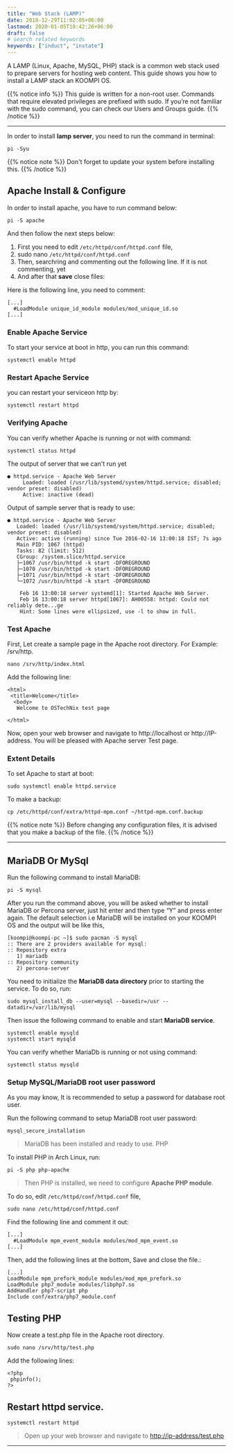 ```yaml
---
title: "Web Stack (LAMP)"
date: 2018-12-29T11:02:05+06:00
lastmod: 2020-01-05T10:42:26+06:00
draft: false
# search related keywords
keywords: ["induct", "instate"]
---
```

A LAMP (Linux, Apache, MySQL, PHP) stack is a common web stack used to prepare servers for hosting web content. This guide shows you how to install a LAMP stack an KOOMPI OS.

{{% notice info %}}
  This guide is written for a non-root user. Commands that require elevated privileges are prefixed with sudo. If you’re not familiar with the sudo command, you can check our Users and Groups guide.
{{% /notice %}}

---

In order to install **lamp server**, you need to run the command in terminal:
```
pi -Syu
```
{{% notice note %}}
  Don't forget to update your system before installing this.
{{% /notice %}}


## Apache Install & Configure

In order to install apache, you have to run command below:
```
pi -S apache
```

And then follow the next steps below:

1. First you need to edit `/etc/httpd/conf/httpd.conf` file,
1. sudo nano `/etc/httpd/conf/httpd.conf`
1. Then, searchring and commenting out the following line. If it is not commenting, yet 
1. And after that **save** close files:

Here is the following line, you need to comment:
```
[...]
  #LoadModule unique_id_module modules/mod_unique_id.so
[...]
```
### Enable Apache Service 
To start your service at boot in http, you can run this command:
```
systemctl enable httpd
```
### Restart Apache Service
you can restart your serviceon http by:
```
systemctl restart httpd
```
### Verifying Apache
You can verify whether Apache is running or not with command:
```
systemctl status httpd
```
The output of server that we can't run yet
```
● httpd.service - Apache Web Server
     Loaded: loaded (/usr/lib/systemd/system/httpd.service; disabled; vendor preset: disabled)
     Active: inactive (dead)
```     
Output of sample server that is ready to use:
```
● httpd.service - Apache Web Server
   Loaded: loaded (/usr/lib/systemd/system/httpd.service; disabled; vendor preset: disabled)
   Active: active (running) since Tue 2016-02-16 13:00:18 IST; 7s ago
   Main PID: 1067 (httpd)
   Tasks: 82 (limit: 512)
   CGroup: /system.slice/httpd.service
   ├─1067 /usr/bin/httpd -k start -DFOREGROUND
   ├─1070 /usr/bin/httpd -k start -DFOREGROUND
   ├─1071 /usr/bin/httpd -k start -DFOREGROUND
   └─1072 /usr/bin/httpd -k start -DFOREGROUND

    Feb 16 13:00:18 server systemd[1]: Started Apache Web Server.
    Feb 16 13:00:18 server httpd[1067]: AH00558: httpd: Could not reliably dete...ge
    Hint: Some lines were ellipsized, use -l to show in full.
```
### Test Apache

First, Let create a sample page in the Apache root directory.
For Example: /srv/http.
```
nano /srv/http/index.html
```
Add the following line:
```
<html>
 <title>Welcome</title>
  <body>
   Welcome to OSTechNix test page

</html>
```
Now, open your web browser and navigate to http://localhost or http://IP-address. You will be pleased with Apache server Test page.
### Extent Details

To set Apache to start at boot:
```
sudo systemctl enable httpd.service
```

To make a backup:
```
cp /etc/httpd/conf/extra/httpd-mpm.conf ~/httpd-mpm.conf.backup
```
{{% notice note %}}
Before changing any configuration files, it is advised that you make a backup of the file.
{{% /notice %}}

---
## MariaDB Or MySql

Run the following command to install MariaDB:
```
pi -S mysql
```
After you run the command above, you will be asked whether to install MariaDB or Percona server, just hit enter and then type “Y” and press enter again. The default selection i.e MariaDB will be installed on your KOOMPI OS and the output will be like this,
```
[koompi@koompi-pc ~]$ sudo pacman -S mysql
:: There are 2 providers available for mysql:
:: Repository extra
   1) mariadb
:: Repository community
   2) percona-server
```
You need to initialize the **MariaDB data directory** prior to starting the service. To do so, run:
```
sudo mysql_install_db --user=mysql --basedir=/usr --datadir=/var/lib/mysql
```
Then issue the following command to enable and start **MariaDB service**.
```
systemctl enable mysqld
systemctl start mysqld
```
You can verify whether MariaDb is running or not using command:
```
systemctl status mysqld
```
### Setup MySQL/MariaDB root user password

As you may know, It is recommended to setup a password for database root user.

Run the following command to setup MariaDB root user password:
```
mysql_secure_installation
```
> MariaDB has been installed and ready to use.
PHP

To install PHP in Arch Linux, run:
```
pi -S php php-apache
```
> Then PHP is installed, we need to configure **Apache PHP module**.

To do so, edit `/etc/httpd/conf/httpd.conf` file,
````
sudo nano /etc/httpd/conf/httpd.conf
````
Find the following line and comment it out:
```
[...]
  #LoadModule mpm_event_module modules/mod_mpm_event.so
[...]
```
Then, add the following lines at the bottom, Save and close the file.:
```
[...]
LoadModule mpm_prefork_module modules/mod_mpm_prefork.so
LoadModule php7_module modules/libphp7.so
AddHandler php7-script php
Include conf/extra/php7_module.conf
```
## Testing PHP

Now create a test.php file in the Apache root directory.
```
sudo nano /srv/http/test.php
```
Add the following lines:

```
<?php
 phpinfo();
?>
```
## Restart httpd service.
```
systemctl restart httpd
```
> Open up your web browser and navigate to [http://ip-address/test.php](#)

---